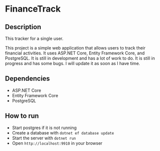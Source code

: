 # FinanceTrack

## Description

This tracker for a single user.

This project is a simple web application that allows users to track their financial activities. It uses ASP.NET Core, Entity Framework Core, and PostgreSQL. It is still in development and has a lot of work to do. It is still in progress and has some bugs. I will update it as soon as I have time. 

## Dependencies

- ASP.NET Core
- Entity Framework Core
- PostgreSQL

## How to run

- Start postgres if it is not running
- Create a database with `dotnet ef database update`
- Start the server with `dotnet run`
- Open `http://localhost:9910` in your browser